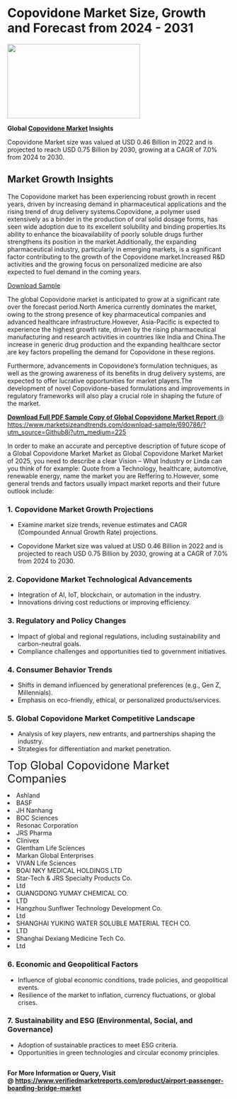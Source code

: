 <H1>Copovidone Market Size, Growth and Forecast from 2024 - 2031</H1><img class="aligncenter size-medium wp-image-584254" src="https://thirdeyenews.in/wp-content/uploads/2024/09/Global-Market-Research-300x168.jpeg" alt="" width="300" height="168" /><p><strong>Global&nbsp;<a href="https://www.marketsizeandtrends.com/download-sample/690786/?utm_source=Github8j?utm_medium=225">Copovidone Market</a> Insights</strong></p><p>Copovidone Market size was valued at USD 0.46 Billion in 2022 and is projected to reach USD 0.75 Billion by 2030, growing at a CAGR of 7.0% from 2024 to 2030.</p><p><h2>Market Growth Insights</h2> <p>The Copovidone market has been experiencing robust growth in recent years, driven by increasing demand in pharmaceutical applications and the rising trend of drug delivery systems.Copovidone, a polymer used extensively as a binder in the production of oral solid dosage forms, has seen wide adoption due to its excellent solubility and binding properties.Its ability to enhance the bioavailability of poorly soluble drugs further strengthens its position in the market.Additionally, the expanding pharmaceutical industry, particularly in emerging markets, is a significant factor contributing to the growth of the Copovidone market.Increased R&D activities and the growing focus on personalized medicine are also expected to fuel demand in the coming years.</p> <p><a href="#">Download Sample</a></p> <p>The global Copovidone market is anticipated to grow at a significant rate over the forecast period.North America currently dominates the market, owing to the strong presence of key pharmaceutical companies and advanced healthcare infrastructure.However, Asia-Pacific is expected to experience the highest growth rate, driven by the rising pharmaceutical manufacturing and research activities in countries like India and China.The increase in generic drug production and the expanding healthcare sector are key factors propelling the demand for Copovidone in these regions.</p> <p>Furthermore, advancements in Copovidone’s formulation techniques, as well as the growing awareness of its benefits in drug delivery systems, are expected to offer lucrative opportunities for market players.The development of novel Copovidone-based formulations and improvements in regulatory frameworks will also play a crucial role in shaping the future of the market.</p> <p><a href="#"></p><p><span class=""><strong>Download Full PDF Sample Copy of Global Copovidone Market Report</strong> @ <a href="https://www.marketsizeandtrends.com/download-sample/690786/?utm_source=Github8j?utm_medium=225" target="_blank">https://www.marketsizeandtrends.com/download-sample/690786/?utm_source=Github8j?utm_medium=225</a></span></p><p>In order to make an accurate and perceptive description of future scope of a Global&nbsp;Copovidone Market Market as Global&nbsp;Copovidone Market Market of 2025, you need to describe a clear Vision &ndash; What Industry or Linda can you think of for example: Quote from a Technology, healthcare, automotive, renewable energy, name the market you are Reffering to.However, some general trends and factors usually impact market reports and their future outlook include:</p><h3>1.&nbsp;<strong>Copovidone Market Growth Projections</strong></h3><ul><li>Examine market size trends, revenue estimates and CAGR (Compounded Annual Growth Rate) projections.</li><li><p>Copovidone Market size was valued at USD 0.46 Billion in 2022 and is projected to reach USD 0.75 Billion by 2030, growing at a CAGR of 7.0% from 2024 to 2030.</p></li></ul><h3>2.&nbsp;<strong>Copovidone Market Technological Advancements</strong></h3><ul><li>Integration of AI, IoT, blockchain, or automation in the industry.</li><li>Innovations driving cost reductions or improving efficiency.</li></ul><h3>3.&nbsp;<strong>Regulatory and Policy Changes</strong></h3><ul><li>Impact of global and regional regulations, including sustainability and carbon-neutral goals.</li><li>Compliance challenges and opportunities tied to government initiatives.</li></ul><h3>4.&nbsp;<strong>Consumer Behavior Trends</strong></h3><ul><li>Shifts in demand influenced by generational preferences (e.g., Gen Z, Millennials).</li><li>Emphasis on eco-friendly, ethical, or personalized products/services.</li></ul><h3>5.&nbsp;<strong>Global Copovidone Market Competitive Landscape</strong></h3><ul><li>Analysis of key players, new entrants, and partnerships shaping the industry.</li><li>Strategies for differentiation and market penetration.</li></ul><p data-pm-slice="1 1 []"><span style="color: inherit; font-family: inherit; font-size: 25px;">Top Global Copovidone Market Companies</span></p><div class="" data-test-id=""><p><li>Ashland</li><li> BASF</li><li> JH Nanhang</li><li> BOC Sciences</li><li> Resonac Corporation</li><li> JRS Pharma</li><li> Clinivex</li><li> Glentham Life Sciences</li><li> Markan Global Enterprises</li><li> VIVAN Life Sciences</li><li> BOAI NKY MEDICAL HOLDINGS LTD</li><li> Star-Tech & JRS Specialty Products Co.</li><li>Ltd</li><li> GUANGDONG YUMAY CHEMICAL CO.</li><li>LTD</li><li> Hangzhou Sunflwer Technology Development Co.</li><li>Ltd</li><li> SHANGHAI YUKING WATER SOLUBLE MATERIAL TECH CO.</li><li> LTD</li><li> Shanghai Dexiang Medicine Tech Co.</li><li>Ltd</li></p></div><h3>6.&nbsp;<strong>Economic and Geopolitical Factors</strong></h3><ul><li>Influence of global economic conditions, trade policies, and geopolitical events.</li><li>Resilience of the market to inflation, currency fluctuations, or global crises.</li></ul><h3>7.&nbsp;<strong>Sustainability and ESG (Environmental, Social, and Governance)</strong></h3><ul><li>Adoption of sustainable practices to meet ESG criteria.</li><li>Opportunities in green technologies and circular economy principles.</li></ul><h2><strong style="font-size: 14px;">For More Information or Query, Visit @&nbsp;</strong><a style="background-color: #ffffff; font-size: 14px;" href="https://www.marketsizeandtrends.com/report/copovidone-market/" target="_blank">https://www.verifiedmarketreports.com/product/airport-passenger-boarding-bridge-market</a></h2>